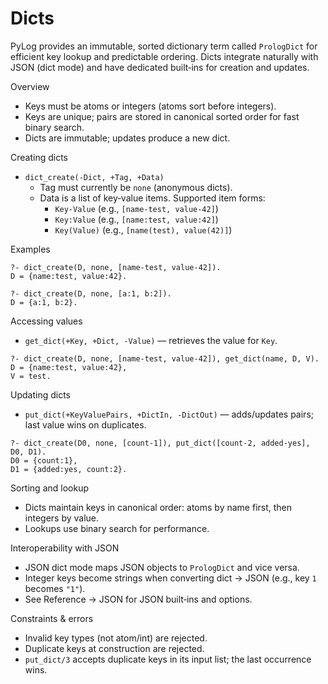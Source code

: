 # Dicts

PyLog provides an immutable, sorted dictionary term called `PrologDict` for efficient key lookup and predictable ordering. Dicts integrate naturally with JSON (dict mode) and have dedicated built‑ins for creation and updates.

Overview
- Keys must be atoms or integers (atoms sort before integers).
- Keys are unique; pairs are stored in canonical sorted order for fast binary search.
- Dicts are immutable; updates produce a new dict.

Creating dicts

- `dict_create(-Dict, +Tag, +Data)`
  - Tag must currently be `none` (anonymous dicts).
  - Data is a list of key‑value items. Supported item forms:
    - `Key-Value`     (e.g., `[name-test, value-42]`)
    - `Key:Value`     (e.g., `[name:test, value:42]`)
    - `Key(Value)`    (e.g., `[name(test), value(42)]`)

Examples
```
?- dict_create(D, none, [name-test, value-42]).
D = {name:test, value:42}.

?- dict_create(D, none, [a:1, b:2]).
D = {a:1, b:2}.
```

Accessing values

- `get_dict(+Key, +Dict, -Value)` — retrieves the value for `Key`.

```
?- dict_create(D, none, [name-test, value-42]), get_dict(name, D, V).
D = {name:test, value:42},
V = test.
```

Updating dicts

- `put_dict(+KeyValuePairs, +DictIn, -DictOut)` — adds/updates pairs; last value wins on duplicates.

```
?- dict_create(D0, none, [count-1]), put_dict([count-2, added-yes], D0, D1).
D0 = {count:1},
D1 = {added:yes, count:2}.
```

Sorting and lookup
- Dicts maintain keys in canonical order: atoms by name first, then integers by value.
- Lookups use binary search for performance.

Interoperability with JSON
- JSON dict mode maps JSON objects to `PrologDict` and vice versa.
- Integer keys become strings when converting dict → JSON (e.g., key `1` becomes `"1"`).
- See Reference → JSON for JSON built‑ins and options.

Constraints & errors
- Invalid key types (not atom/int) are rejected.
- Duplicate keys at construction are rejected.
- `put_dict/3` accepts duplicate keys in its input list; the last occurrence wins.

